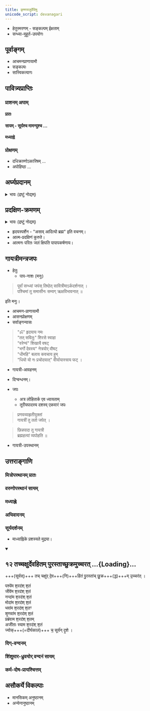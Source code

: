 ```yaml
---
title: कृष्णयजुर्वेदिषु
unicode_script: devanagari  
---
```


- हेतुस्मरणम् - सङ्कल्पम् ईक्षताम्
- सन्ध्या-मुहूर्त-उपयोगः

## पूर्वाङ्गम्

- आचमनप्राणायामौ
- सङ्कल्पः
- सात्त्विकत्यागः

## पावित्र्यप्राप्तिः

### प्राशनम् अपाम्
#### प्रातः
<div class="js_include" url="/vedAH_yajuH/taittirIyam/AraNyakam/sarva-prastutiH/06/25_sUryash_cha/"  newLevelForH1="2" includeTitle="false"> </div>  

#### सायम् - सूर्यश्च मामन्युश्च …
<div class="js_include" url="/vedAH_yajuH/taittirIyam/AraNyakam/sarva-prastutiH/06/24_agnish_cha.md"  newLevelForH1="5" includeTitle="false"> </div>  

#### मध्याह्ने
<div class="js_include" url="/devaH/AryaH/hindukaH/jalam/Rk/ApaH_punantu.md"  newLevelForH1="5" includeTitle="false"> </div>  



### प्रोक्षणम्
- दधिक्राव्णोऽकारिषम् …
- अपोहिष्ठा …

<div class="js_include" url="/vedAH_Rk/shAkalam/saMhitA/vishvAsa-prastutiH/04/039/06_dadhikrAvNo_akAriShaM.md"  newLevelForH1="5" includeTitle="false"> </div>  



## अर्घ्यप्रदानम्
<details><summary>भावः (द्रष्टुं नोद्यम्)</summary>

- जलबिन्दवो वज्रा भूत्वा राक्षसान् घ्नन्ति, ततो देवजयो धर्मरक्षा चेति ब्राह्मणम्।
- {[सायणो ऽत्र।](https://archive.org/stream/taittiriya/taittiriya_aranyaka_bhaskara_01#page/n193/mode/2up)}
</details>

<div class="js_include" url="/vedAH_Rk/shAkalam/saMhitA/vishvAsa-prastutiH/03/062/10_tatsaviturvareNyaM_bhargo.md"  newLevelForH1="2" includeTitle="true"> </div>  


## प्रदक्षिण-क्रमणम्

<details><summary>भावः (द्रष्टुं नोद्यम्)</summary>

- यत्प्रदक्षिणं प्रक्रमन्ति तेन +++(अर्घ्यप्रदानेन रक्षोहननस्य)+++ पाप्मानम् अवधून्वन्ति। उद्यन्तम् अस्तंयन्तम् आदित्यम् अभिध्यायन्, (प्रदक्षिणं) कुर्वन् ब्राह्मणो विद्वान् सकलं भद्रम् अश्नुते असावादित्यो ब्रह्मेति ब्रह्मैव सन् ब्रह्माप्येति  ।। २ ।।, इति । इति कृष्णयजुर्वेदीयतैत्तिरीयारण्यके द्वितीयप्रपाठके द्वितीयोऽनुवाकः
</details>

- हृदयस्पर्शेन - "असाव् आदित्यो ब्रह्म" इति वचनम्।
- आत्म-प्रदक्षिणं कुरुते।
- आत्मनः परितः जलं क्षिपति पापापकर्षणाय।

## गायत्रीमन्त्रजपः

- हेतुः
  - पाप-नाशः (मनुः)

> पूर्वां सन्ध्यां जपंस् तिष्ठेत् सावित्रीमाऽर्कदर्शनात् ।   
पश्चिमां तु समासीनः सम्यग् ऋक्षविभावनात् ॥ 

इति मनुः। 

 
- आचमन-प्राणायामौ
- आसनप्रोक्षणम्
- सर्वाङ्गन्यासः

> "ॐ" हृदयाय नमः  
> "तत् सवितुः" शिरसे स्वाहा  
> "वरेण्यं" शिखायै वषट्  
> "भर्गो देवस्य" नेत्रयोर् वौषट्  
> "धीमहि" बलाय कवचाय हुम्  
> "धियो यो नः प्रचोदयात्" वीर्यायास्त्राय फट् ।

- गायत्री-आवहनम्

<div class="js_include" url="/vedAH_yajuH/taittirIyam/AraNyakam/sarva-prastutiH/06/26_AyAtu_varadA/"  newLevelForH1="2" includeTitle="false"> </div>  

- दिग्बन्धनम्।

- जपः
  - अत्र लोहितार्क एव ध्यायताम्
  - तूरीयपादस्य दशस्व् एकवारं जपः

> प्रणवव्याहृतीयुक्तां  
गायत्रीं तु ततो जपेत् ।

> छिन्नपादा तु गायत्री  
ब्रह्महत्यां व्यपोहति ॥

<div class="js_include" url="/vedAH_Rk/shAkalam/saMhitA/vishvAsa-prastutiH/03/062/10_tatsaviturvareNyaM_bhargo.md"  newLevelForH1="2" includeTitle="true"> </div>

- गायत्री-उपस्थानम्

<div class="js_include" url="/vedAH_yajuH/taittirIyam/AraNyakam/sarva-prastutiH/06/30_uttame_shikhare.md"  newLevelForH1="5" includeTitle="false"> </div>  



## उत्तराङ्गाणि

### मित्रोपस्थानम् प्रातः

<div class="js_include" url="/vedAH_yajuH/taittirIyam/saMhitA/sarva-prastutiH/4/1/aMshAH/mitrasya_charShaNIdhRtaH.md"  newLevelForH1="5" includeTitle="false"> </div>  

<div class="js_include" url="/vedAH_yajuH/taittirIyam/saMhitA/sarva-prastutiH/3/4/aMshAH/mitro_janAn.md"  newLevelForH1="5" includeTitle="false"> </div>  

<div class="js_include" url="/vedAH_Rk/shAkalam/saMhitA/vishvAsa-prastutiH/03/059/02_pra_sa.md"  newLevelForH1="5" includeTitle="false"> </div>  



### वरुणोपस्थानं सायम्
<div class="js_include" url="/vedAH_Rk/shAkalam/saMhitA/vishvAsa-prastutiH/01/025/19_imaM_me.md"  newLevelForH1="2" includeTitle="false"> </div>

<div class="js_include" url="/vedAH_Rk/shAkalam/saMhitA/vishvAsa-prastutiH/01/024/11_tattvA_yAmi.md"  newLevelForH1="2" includeTitle="false"> </div>

### मध्याह्ने 

<div class="js_include" url="/devaH/AryaH/hindukaH/classes/AdityAH/Rk/A_satyena_rajasA.md"  newLevelForH1="5" includeTitle="false"> </div>  



### अभिवादनम्

### सूर्यदर्शनम्
- माध्याह्निके प्रशस्यते मुद्रया। 

<div class="js_include" includetitle="false" newlevelforh1="2" unfilled url="/vedAH_yajuH/taittirIyam/sUtram/ApastambaH/gRhyam/ekAgnikANDam/vishvAsa-prastutiH/2_05/12_tachchaxurdevahitam_purastAchChukramuchcharat.md">
<details open><summary><h2>१२ तच्चक्षुर्देवहितम् पुरस्ताच्छुक्रमुच्चरत् ...{Loading}...</h2></summary>


+++(सूर्यस्)+++ तच् चक्षु॑र् दे॒व+++(नि)+++हि॑तं पु॒रस्ता॑च् छु॒क्र+++(द्ध)+++म् उ॒च्चर॑त् ।



पश्ये॑म श॒रद॑श् श॒तं  
जीवे॑म श॒रद॑श् श॒तं  
नन्दा॑म श॒रद॑श् श॒तं  
मोदा॑म श॒रद॑श् श॒तं  
भवा॑म श॒रद॑श् श॒तꣳ  
शृ॒णवा॑म श॒रद॑श् श॒तं  
प्रब्र॑वाम श॒रद॑श् श॒तम्  
अजी॑ताः स्याम श॒रद॑श् श॒तं  
ज्योक्+++(=दीर्घकालं)+++ च॒ सूर्य॑न् दृ॒शे ।

</details>
</div>

### दिग्-वन्दनम्

<div class="js_include" url="/vedAH_yajuH/AryaH/hindukaH/lokAntaram/yajuH/dik/namaH_prAchyai.md"  newLevelForH1="5" includeTitle="false"> </div>  



### शिंशुमार-ध्रुवयोर् वन्दनं सायम्

<div class="js_include" url="/vedAH_yajuH/taittirIyam/AraNyakam/sarva-prastutiH/02/22_2_dhruva-vandanam.md"  newLevelForH1="5" includeTitle="false"> </div>  

<div class="js_include" url="/vedAH_yajuH/taittirIyam/AraNyakam/sarva-prastutiH/02/22_3_shiMshumAra-vandanam.md"  newLevelForH1="5" includeTitle="false"> </div>  


### कर्म-दोष-प्रायश्चित्तम्

## असौकर्ये विकल्पाः

- मानसिकम् अनुष्ठानम्
- अन्येनानुष्ठानम्

